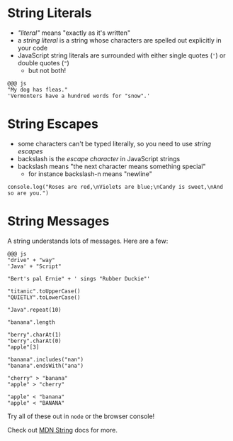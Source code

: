 # String Literals

* *"literal"* means "exactly as it's written" 
* a *string literal* is a string whose characters are spelled out explicitly in your code
* JavaScript string literals are surrounded with either single quotes (`'`) or double quotes (`"`)
  * but not both!

```
@@@ js
"My dog has fleas."
'Vermonters have a hundred words for "snow".'
``` 

# String Escapes

* some characters can't be typed literally, so you need to use *string escapes*
* backslash is the *escape character* in JavaScript strings
* backslash means "the next character means something special"
  * for instance backslash-n means "newline"
  
```@@@ js
console.log("Roses are red,\nViolets are blue;\nCandy is sweet,\nAnd so are you.")
```

# String Messages

A string understands lots of messages. Here are a few:

```
@@@ js
"drive" + "way"
'Java' + "Script"

"Bert's pal Ernie" + ' sings "Rubber Duckie"'

"titanic".toUpperCase()
"QUIETLY".toLowerCase()

"Java".repeat(10)

"banana".length

"berry".charAt(1)
"berry".charAt(0)
"apple"[3]

"banana".includes("nan")
"banana".endsWith("ana")

"cherry" > "banana"
"apple" > "cherry"

"apple" < "banana"
"apple" < "BANANA"
```

Try all of these out in `node` or the browser console!

Check out [MDN String](https://developer.mozilla.org/en-US/docs/Web/JavaScript/Reference/Global_Objects/String) docs for more.
